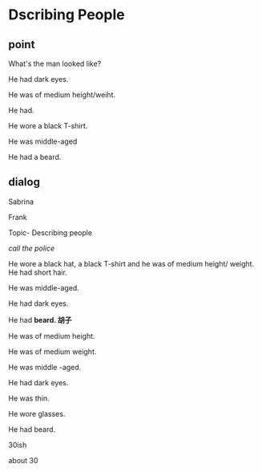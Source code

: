 # Dscribing People

## point

What's the man looked like?

He had dark eyes.

He was  of medium height/weiht.

He had. 

He wore a black T-shirt.

He was middle-aged

He had a beard.







## dialog

Sabrina 

Frank



Topic- Describing people 



*call the police*



He wore a black hat, a black T-shirt and he was of medium height/ weight. He had short hair.

He was middle-aged.

He had dark eyes.

He had **beard.  胡子**





He was of medium height. 

He was of medium weight.

He was middle -aged.





He had dark eyes.

He was thin.

He wore glasses.

He had beard.



30ish

about 30